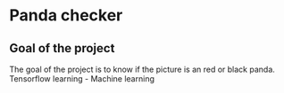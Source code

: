 # Panda checker

## Goal of the project

The goal of the project is to know if the picture is an red or black panda.
Tensorflow learning - Machine learning



